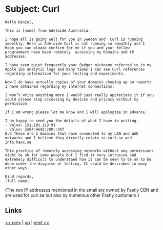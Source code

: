 # Subject: Curl

    Hello Daniel,

    This is [name] from Adelaide Australia.

    I hope all is going well for you in Sweden and  Curl is running
    smoothly. Here is Adelaide Curl is not running so smoothly and I
    hope you can please confirm for me if you and your fellow
    programmers have been remotely  accessing my Domains and IP
    addresses.
    
    I have seen quiet frequently your Badger nickname referred to in my
    Apple iOS analytic logs and many times I can see Curl references
    regarding information for your testing and experiments.
    
    Now I do have actually copies of your domains showing up on reports
    I have obtained regarding my internet connections.
    
    I won’t write anything more I would just really appreciate it if you
    could please stop accessing my devices and privacy without my
    permission.
    
    If I am wrong please let me know and I will apologize in advance.

    I am happy to send you the details of what I have in writing.
    - Value: 151.101.129.91
    - Value: 2a04:4e42:200::347
    E.G These are 2 domains that have connected to my LAN and WAN
    networks and I believe they directly relate to curl.se and
    info.haxx.se
    
    This practice of remotely accessing networks without any permissions
    might be ok for some people but I find it very intrusive and
    extremely difficult to understand how it can be seen to be ok to be
    done under the disguise of testing. It could be described in many
    other ways.

    Kind regards,
    [full name]

(The two IP addresses mentioned in the email are owned by Fastly CDN and
are used for curl.se but also by numerous other Fastly customers.)

## Links

[<< prev](../2023/2023-11-26.md) | [up](../) | [next >> ](../)
